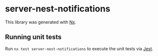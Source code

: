 # server-nest-notifications

This library was generated with [Nx](https://nx.dev).

## Running unit tests

Run `nx test server-nest-notifications` to execute the unit tests via [Jest](https://jestjs.io).
